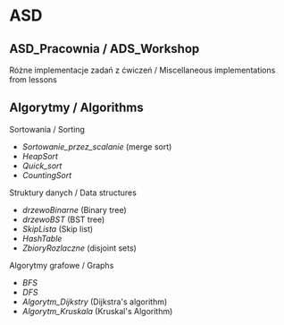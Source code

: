 # ASD

ASD_Pracownia / ADS_Workshop
-----------
Różne implementacje zadań z ćwiczeń / Miscellaneous implementations from lessons

Algorytmy / Algorithms
-----------

Sortowania / Sorting
* *Sortowanie_przez_scalanie* (merge sort)
* *HeapSort*
* *Quick_sort*
* *CountingSort*

Struktury danych / Data structures
* *drzewoBinarne* (Binary tree)
* *drzewoBST* (BST tree)
* *SkipLista* (Skip list)
* *HashTable*
* *ZbioryRozlaczne* (disjoint sets)

Algorytmy grafowe / Graphs
* *BFS*
* *DFS*
* *Algorytm_Dijkstry* (Dijkstra's algorithm)
* *Algorytm_Kruskala* (Kruskal's Algorithm)

